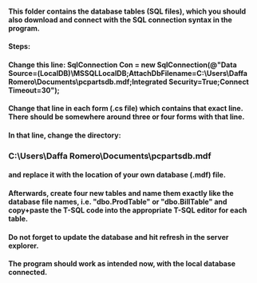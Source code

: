 #### This folder contains the database tables (SQL files), which you should also download and connect with the SQL connection syntax in the program.
#### Steps:
#### Change this line: SqlConnection Con = new SqlConnection(@"Data Source=(LocalDB)\MSSQLLocalDB;AttachDbFilename=C:\Users\Daffa Romero\Documents\pcpartsdb.mdf;Integrated Security=True;Connect Timeout=30");
#### Change that line in each form (.cs file) which contains that exact line. There should be somewhere around three or four forms with that line.
#### In that line, change the directory: 
### C:\Users\Daffa Romero\Documents\pcpartsdb.mdf
#### and replace it with the location of your own database (.mdf) file.
#### Afterwards, create four new tables and name them exactly like the database file names, i.e. "dbo.ProdTable" or "dbo.BillTable" and copy+paste the T-SQL code into the appropriate T-SQL editor for each table.
#### Do not forget to update the database and hit refresh in the server explorer.
#### The program should work as intended now, with the local database connected.
